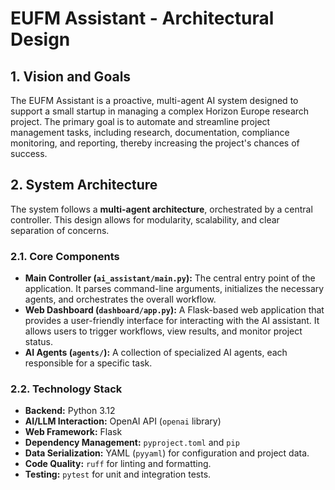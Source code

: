 # EUFM Assistant - Architectural Design

## 1. Vision and Goals

The EUFM Assistant is a proactive, multi-agent AI system designed to support a small startup in managing a complex Horizon Europe research project. The primary goal is to automate and streamline project management tasks, including research, documentation, compliance monitoring, and reporting, thereby increasing the project's chances of success.

## 2. System Architecture

The system follows a **multi-agent architecture**, orchestrated by a central controller. This design allows for modularity, scalability, and clear separation of concerns.

### 2.1. Core Components

-   **Main Controller (`ai_assistant/main.py`):** The central entry point of the application. It parses command-line arguments, initializes the necessary agents, and orchestrates the overall workflow.
-   **Web Dashboard (`dashboard/app.py`):** A Flask-based web application that provides a user-friendly interface for interacting with the AI assistant. It allows users to trigger workflows, view results, and monitor project status.
-   **AI Agents (`agents/`):** A collection of specialized AI agents, each responsible for a specific task.

### 2.2. Technology Stack

-   **Backend:** Python 3.12
-   **AI/LLM Interaction:** OpenAI API (`openai` library)
-   **Web Framework:** Flask
-   **Dependency Management:** `pyproject.toml` and `pip`
-   **Data Serialization:** YAML (`pyyaml`) for configuration and project data.
-   **Code Quality:** `ruff` for linting and formatting.
-   **Testing:** `pytest` for unit and integration tests.
